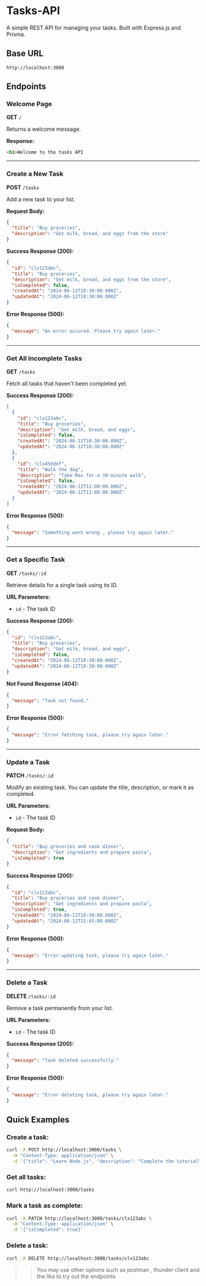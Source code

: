 # Tasks-API

A simple REST API for managing your tasks. Built with Express.js and Prisma.

## Base URL
```
http://localhost:3000
```

## Endpoints

### Welcome Page
**GET** `/`

Returns a welcome message.

**Response:**
```html
<h1>Welcome to the tasks API
```

---

### Create a New Task
**POST** `/tasks`

Add a new task to your list.

**Request Body:**
```json
{
  "title": "Buy groceries",
  "description": "Get milk, bread, and eggs from the store"
}
```

**Success Response (200):**
```json
{
  "id": "clx123abc",
  "title": "Buy groceries",
  "description": "Get milk, bread, and eggs from the store",
  "isCompleted": false,
  "createdAt": "2024-06-12T10:30:00.000Z",
  "updatedAt": "2024-06-12T10:30:00.000Z"
}
```

**Error Response (500):**
```json
{
  "message": "An error occured. Please try again later."
}
```

---

### Get All Incomplete Tasks
**GET** `/tasks`

Fetch all tasks that haven't been completed yet.

**Success Response (200):**
```json
[
  {
    "id": "clx123abc",
    "title": "Buy groceries",
    "description": "Get milk, bread, and eggs",
    "isCompleted": false,
    "createdAt": "2024-06-12T10:30:00.000Z",
    "updatedAt": "2024-06-12T10:30:00.000Z"
  },
  {
    "id": "clx456def",
    "title": "Walk the dog",
    "description": "Take Max for a 30-minute walk",
    "isCompleted": false,
    "createdAt": "2024-06-12T11:00:00.000Z",
    "updatedAt": "2024-06-12T11:00:00.000Z"
  }
]
```

**Error Response (500):**
```json
{
  "message": "Something went wrong , please try again later."
}
```

---

### Get a Specific Task
**GET** `/tasks/:id`

Retrieve details for a single task using its ID.

**URL Parameters:**
- `id` - The task ID

**Success Response (200):**
```json
{
  "id": "clx123abc",
  "title": "Buy groceries",
  "description": "Get milk, bread, and eggs",
  "isCompleted": false,
  "createdAt": "2024-06-12T10:30:00.000Z",
  "updatedAt": "2024-06-12T10:30:00.000Z"
}
```

**Not Found Response (404):**
```json
{
  "message": "Task not found."
}
```

**Error Response (500):**
```json
{
  "message": "Error fetching task, please try again later."
}
```

---

### Update a Task
**PATCH** `/tasks/:id`

Modify an existing task. You can update the title, description, or mark it as completed.

**URL Parameters:**
- `id` - The task ID

**Request Body:**
```json
{
  "title": "Buy groceries and cook dinner",
  "description": "Get ingredients and prepare pasta",
  "isCompleted": true
}
```

**Success Response (200):**
```json
{
  "id": "clx123abc",
  "title": "Buy groceries and cook dinner",
  "description": "Get ingredients and prepare pasta",
  "isCompleted": true,
  "createdAt": "2024-06-12T10:30:00.000Z",
  "updatedAt": "2024-06-12T15:45:00.000Z"
}
```

**Error Response (500):**
```json
{
  "message": "Error updating task, please try again later."
}
```

---

### Delete a Task
**DELETE** `/tasks/:id`

Remove a task permanently from your list.

**URL Parameters:**
- `id` - The task ID

**Success Response (200):**
```json
{
  "message": "Task deleted successfully."
}
```

**Error Response (500):**
```json
{
  "message": "Error deleting task, please try again later."
}
```

## Quick Examples

### Create a task:
```bash
curl -X POST http://localhost:3000/tasks \
  -H "Content-Type: application/json" \
  -d '{"title": "Learn Node.js", "description": "Complete the tutorial"}'
```

### Get all tasks:
```bash
curl http://localhost:3000/tasks
```

### Mark a task as complete:
```bash
curl -X PATCH http://localhost:3000/tasks/clx123abc \
  -H "Content-Type: application/json" \
  -d '{"isCompleted": true}'
```

### Delete a task:
```bash
curl -X DELETE http://localhost:3000/tasks/clx123abc
```

>> You may use other options such as postman , thunder client and the liks to try out the endpoints